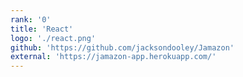 ```yaml
---
rank: '0'
title: 'React'
logo: './react.png'
github: 'https://github.com/jacksondooley/Jamazon'
external: 'https://jamazon-app.herokuapp.com/'
---
```

